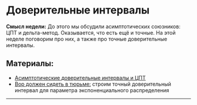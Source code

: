 Доверительные интервалы
=====

__Смысл недели:__  До этого мы обсудили асимптотических союзников: ЦПТ и дельта-метод. Оказывается, что есть ещё и точные.  На этой неделе поговорим про них, а также про точные доверительные интервалы.


## Материалы:

* [Асимптотические доверительные интервалы и ЦПТ](https://www.stat.umn.edu/geyer/s06/5102/notes/ci.pdf)
* [Вор должен сидеть в тюрьме:](https://sobopedia.azurewebsites.net/Exercises/Details?id=183) строим точный доверительный интервал для параметра экспоненциального распределения

--------------------------
